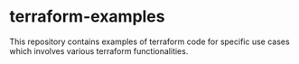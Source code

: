 # terraform-examples
This repository contains examples of terraform code for specific use cases which involves various terraform functionalities.
